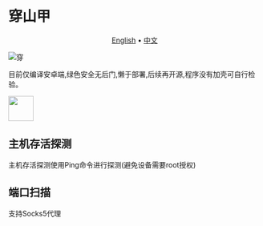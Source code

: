# 穿山甲

<p align="center">
  <a href="https://github.com/414aaj/Pangolin/blob/main/README">English</a> •
  <a href="https://github.com/414aaj/Pangolin/blob/main/README_CN.md">中文</a> 
</p>




![穿](https://github.com/user-attachments/assets/29a4468c-4b1c-4641-b5a3-af855187b607)

目前仅编译安卓端,绿色安全无后门,懒于部署,后续再开源,程序没有加壳可自行检验。

<img src="https://github.com/user-attachments/assets/dbc461e9-4068-4858-8619-9306362ff600"  width="50" height="50">

## 主机存活探测
主机存活探测使用Ping命令进行探测(避免设备需要root授权)
## 端口扫描
支持Socks5代理


